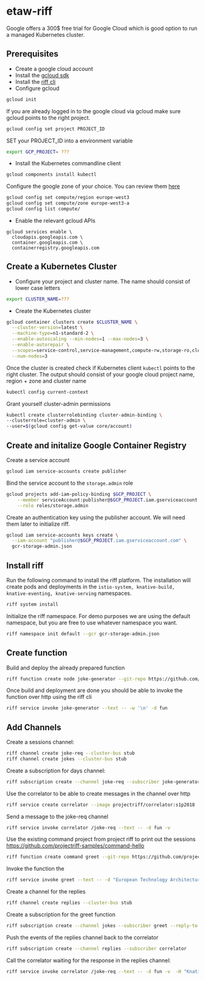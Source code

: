 # etaw-riff

Google offers a 300\$ free trial for Google Cloud which is good option to run a managed Kubernetes cluster.

## Prerequisites

- Create a google cloud account
- Install the [gcloud sdk](https://cloud.google.com/sdk/install)
- Install the [riff cli](https://github.com/projectriff/riff/releases)
- Configure gcloud

```bash
gcloud init
```

If you are already logged in to the google cloud via gcloud make sure gcloud points to the right project.

```bash
gcloud config set project PROJECT_ID
```

SET your PROJECT_ID into a environment variable

```bash
export GCP_PROJECT= ???
```

- Install the Kubernetes commandline client

```bash
gcloud components install kubectl
```

Configure the google zone of your choice. You can review them [here](https://cloud.google.com/compute/docs/regions-zones/)

```bash
gcloud config set compute/region europe-west3
gcloud config set compute/zone europe-west3-a
gcloud config list compute/
```

- Enable the relevant gcloud APIs

```
gcloud services enable \
  cloudapis.googleapis.com \
  container.googleapis.com \
  containerregistry.googleapis.com
```

## Create a Kubernetes Cluster

- Configure your project and cluster name. The name should consist of lower case letters

```bash
export CLUSTER_NAME=???
```

- Create the Kubernetes cluster

```bash
gcloud container clusters create $CLUSTER_NAME \
  --cluster-version=latest \
  --machine-type=n1-standard-2 \
  --enable-autoscaling --min-nodes=1 --max-nodes=3 \
  --enable-autorepair \
  --scopes=service-control,service-management,compute-rw,storage-ro,cloud-platform,logging-write,monitoring-write,pubsub,datastore \
  --num-nodes=3
```

Once the cluster is created check if Kubernetes client `kubectl` points to the right cluster. The output should consist of your google cloud project name, region + zone and cluster name

```bash
kubectl config current-context
```

Grant yourself cluster-admin permissions

```bash
kubectl create clusterrolebinding cluster-admin-binding \
--clusterrole=cluster-admin \
--user=$(gcloud config get-value core/account)
```

## Create and initalize Google Container Registry

Create a service account

```bash
gcloud iam service-accounts create publisher
```

Bind the service account to the `storage.admin` role

```bash
gcloud projects add-iam-policy-binding $GCP_PROJECT \
    --member serviceAccount:publisher@$GCP_PROJECT.iam.gserviceaccount.com \
    --role roles/storage.admin
```

Create an authentication key using the publisher account. We will need them later to initialize riff.

```bash
gcloud iam service-accounts keys create \
  --iam-account "publisher@$GCP_PROJECT.iam.gserviceaccount.com" \
  gcr-storage-admin.json
```

## Install riff

Run the following command to install the riff platform.
The installation will create pods and deployments in the `istio-system, knative-build, knative-eventing, knative-serving` namespaces.

```bash
riff system install
```

Initialize the riff namespace. For demo purposes we are using the default namespace, but you are free to use whatever namespace you want.

```bash
riff namespace init default --gcr gcr-storage-admin.json
```

## Create function

Build and deploy the already prepared function

```bash
riff function create node joke-generator --git-repo https://github.com/saschak094/riff-jokes.git --artifact jokes.js --image=gcr.io/$GCP_PROJECT/joke-generator --wait --verbose
```

Once build and deployment are done you should be able to invoke the function over http using the riff cli

```bash
riff service invoke joke-generator --text -- -w '\n' -d fun
```

## Add Channels

Create a sessions channel:

```bash
riff channel create joke-req --cluster-bus stub
riff channel create jokes --cluster-bus stub
```

Create a subscription for days channel:

```bash
riff subscription create --channel joke-req --subscriber joke-generator --reply-to jokes
```

Use the correlator to be able to create messages in the channel over http

```bash
riff service create correlator --image projectriff/correlator:s1p2018
```

Send a message to the joke-req channel

```bash
riff service invoke correlator /joke-req --text -- -d fun -v
```

Use the existing command project from project riff to print out the sessions
https://github.com/projectriff-samples/command-hello

```bash
riff function create command greet --git-repo https://github.com/projectriff-samples/command-hello --image gcr.io/$GCP_PROJECT/greet --artifact greet.sh --verbose
```

Invoke the function the

```bash
riff service invoke greet --text -- -d "European Technology Architecture Workshop"
```

Create a channel for the replies

```bash
riff channel create replies --cluster-bus stub
```

Create a subscription for the greet function

```bash
riff subscription create --channel jokes --subscriber greet --reply-to replies
```

Push the events of the replies channel back to the correlator

```bash
riff subscription create --channel replies --subscriber correlator
```

Call the correlator waiting for the response in the replies channel:

```bash
riff service invoke correlator /joke-req --text -- -d fun -v  -H "Knative-Blocking-Request:true"
```
